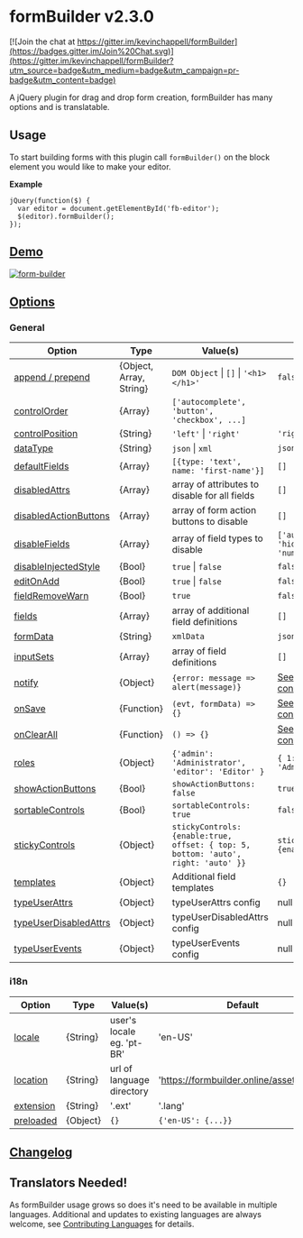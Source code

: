 formBuilder v2.3.0
===========

[![Join the chat at https://gitter.im/kevinchappell/formBuilder](https://badges.gitter.im/Join%20Chat.svg)](https://gitter.im/kevinchappell/formBuilder?utm_source=badge&utm_medium=badge&utm_campaign=pr-badge&utm_content=badge)

A jQuery plugin for drag and drop form creation, formBuilder has many options and is translatable.

## Usage
To start building forms with this plugin call `formBuilder()` on the block element you would like to make your editor.

**Example**
```
jQuery(function($) {
  var editor = document.getElementById('fb-editor');
  $(editor).formBuilder();
});
```

## [Demo](https://formbuilder.online/)
[![form-builder](https://cloud.githubusercontent.com/assets/1457540/16901016/d415f75c-4c2e-11e6-8687-a84c9822162d.png)](https://formbuilder.online/)

## [Options](http://formbuilder.readthedocs.io/en/latest/formBuilder/options/) 
### General
| Option  | Type | Value(s) | Default |
| ------------- | ------------- |------------- |------------- |
| [append / prepend](http://formbuilder.readthedocs.io/en/latest/formBuilder/options/appendPrepend/) | {Object, Array, String} | `DOM Object` \| `[]` \| `'<h1></h1>'` | `false` |
| [controlOrder](http://formbuilder.readthedocs.io/en/latest/formBuilder/options/controlOrder/) | {Array} | `['autocomplete', 'button', 'checkbox', ...]` | |
| [controlPosition](http://formbuilder.readthedocs.io/en/latest/formBuilder/options/controlPosition/) | {String} | `'left'` \| `'right'`  | `'right'` |
| [dataType](http://formbuilder.readthedocs.io/en/latest/formBuilder/options/dataType/) | {String} | `json` \| `xml` | `json` |
| [defaultFields](http://formbuilder.readthedocs.io/en/latest/formBuilder/options/defaultFields/) | {Array} | `[{type: 'text', name: 'first-name'}]` | `[]` |
| [disabledAttrs](http://formbuilder.readthedocs.io/en/latest/formBuilder/options/disabledAttrs/) | {Array} | array of attributes to disable for all fields | `[]` |
| [disabledActionButtons](http://formbuilder.readthedocs.io/en/latest/formBuilder/options/disabledActionButtons/) | {Array} | array of form action buttons to disable | `[]` |
| [disableFields](http://formbuilder.readthedocs.io/en/latest/formBuilder/options/disableFields/) | {Array} | array of field types to disable | `['autocomplete', 'hidden', 'number']` |
| [disableInjectedStyle](http://formbuilder.readthedocs.io/en/latest/formBuilder/options/disableInjectedStyle/) | {Bool} | `true` \| `false` | `false` |
| [editOnAdd](http://formbuilder.readthedocs.io/en/latest/formBuilder/options/editOnAdd/) | {Bool} | `true` \| `false` | `false` |
| [fieldRemoveWarn](http://formbuilder.readthedocs.io/en/latest/formBuilder/options/fieldRemoveWarn/) | {Bool} | `true` | `false` |
| [fields](http://formbuilder.readthedocs.io/en/latest/formBuilder/options/fields/) | {Array} | array of additional field definitions | `[]` |
| [formData](http://formbuilder.readthedocs.io/en/latest/formBuilder/options/formData/) | {String} | `xmlData` | `jsonData` |
| [inputSets](http://formbuilder.readthedocs.io/en/latest/formBuilder/options/inputSets/) | {Array} | array of field definitions | `[]` |
| [notify](http://formbuilder.readthedocs.io/en/latest/formBuilder/options/notify/) | {Object} | `{error: message => alert(message)}` | [See config.js#L47](https://github.com/kevinchappell/formBuilder/blob/master/src/js/config.js#L47) |
| [onSave](http://formbuilder.readthedocs.io/en/latest/formBuilder/options/onSave/) | {Function} | `(evt, formData) => {}` | [See config.js#L52](https://github.com/kevinchappell/formBuilder/blob/master/src/js/config.js#L52) |
| [onClearAll](http://formbuilder.readthedocs.io/en/latest/formBuilder/options/onClearAll/) | {Function} | `() => {}` | [See config.js#L53](https://github.com/kevinchappell/formBuilder/blob/master/src/js/config.js#L53) |
| [roles](http://formbuilder.readthedocs.io/en/latest/formBuilder/options/roles/) | {Object} | `{'admin': 'Administrator', 'editor': 'Editor' }` | `{ 1: 'Administrator'}` |
| [showActionButtons](http://formbuilder.readthedocs.io/en/latest/formBuilder/options/showActionButtons/) | {Bool} | `showActionButtons: false` | `true` |
| [sortableControls](http://formbuilder.readthedocs.io/en/latest/formBuilder/options/sortableControls/) | {Bool} | `sortableControls: true` | `false` |
| [stickyControls](http://formbuilder.readthedocs.io/en/latest/formBuilder/options/stickyControls/) | {Object} | `stickyControls: {enable:true, offset: { top: 5, bottom: 'auto', right: 'auto' }}` | `stickyControls: {enable:true}` |
| [templates](http://formbuilder.readthedocs.io/en/latest/formBuilder/options/templates/) | {Object} | Additional field templates | `{}` |
| [typeUserAttrs](http://formbuilder.readthedocs.io/en/latest/formBuilder/options/typeUserAttrs/) | {Object} | typeUserAttrs config | null |
| [typeUserDisabledAttrs](http://formbuilder.readthedocs.io/en/latest/formBuilder/options/typeUserDisabledAttrs/) | {Object} | typeUserDisabledAttrs config | null |
| [typeUserEvents](http://formbuilder.readthedocs.io/en/latest/formBuilder/options/typeUserEvents/) | {Object} | typeUserEvents config | null |

### i18n
| Option  | Type | Value(s) | Default |
| ------------- | ------------- |------------- |------------- |
| [locale](http://formbuilder.readthedocs.io/en/latest/formBuilder/options/i18n/#locale) | {String} | user's locale eg. 'pt-BR' | 'en-US' |
| [location](http://formbuilder.readthedocs.io/en/latest/formBuilder/options/i18n/#location) | {String} | url of language directory | 'https://formbuilder.online/assets/lang/' |
| [extension](http://formbuilder.readthedocs.io/en/latest/formBuilder/options/i18n/#extension) | {String} | '.ext' | '.lang' |
| [preloaded](http://formbuilder.readthedocs.io/en/latest/formBuilder/options/i18n/#preloaded) | {Object} | `{}` | `{'en-US': {...}}` |

## [Changelog](https://github.com/kevinchappell/formBuilder/blob/master/CHANGELOG.md) ##

## Translators Needed!
As formBuilder usage grows so does it's need to be available in multiple languages. Additional and updates to existing languages are always welcome, see [Contributing Languages](https://github.com/kevinchappell/formBuilder-languages/blob/master/CONTRIBUTING.md) for details.
